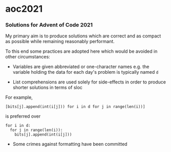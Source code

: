 # aoc2021

### Solutions for Advent of Code 2021

My primary aim is to produce solutions which are correct and as compact as possible while remaining reasonably performant.

To this end some practices are adopted here which would be avoided in other circumstances:

* Variables are given abbreviated or one-character names e.g. the variable holding the data for each day's problem is typically named `d`

* List comprehensions are used solely for side-effects in order to produce shorter solutions in terms of sloc

For example,

`[bits[j].append(int(i[j])) for i in d for j in range(len(i))]`

is preferred over

```
for i in d:
  for j in range(len(i)):
    bits[j].append(int(i[j]))
```
    
* Some crimes against formatting have been committed
